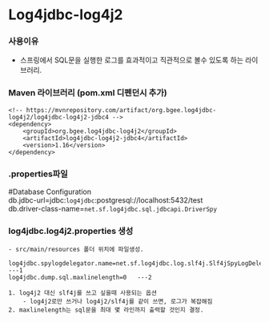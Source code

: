 # Log4jdbc-log4j2

### 사용이유
- 스프링에서 SQL문을 실행한 로그를 효과적이고 직관적으로 볼수 있도록 하는 라이브러리.


### Maven 라이브러리 (pom.xml 디펜던시 추가)
```
<!-- https://mvnrepository.com/artifact/org.bgee.log4jdbc-log4j2/log4jdbc-log4j2-jdbc4 -->
<dependency>
    <groupId>org.bgee.log4jdbc-log4j2</groupId>
    <artifactId>log4jdbc-log4j2-jdbc4</artifactId>
    <version>1.16</version>
</dependency>
```

### .properties파일

#Database Configuration   
db.jdbc-url=jdbc:`log4jdbc`:postgresql://localhost:5432/test   
db.driver-class-name=`net.sf.log4jdbc.sql.jdbcapi.DriverSpy`

### log4jdbc.log4j2.properties 생성
    - src/main/resources 폴더 위치에 파일생성.
```
log4jdbc.spylogdelegator.name=net.sf.log4jdbc.log.slf4j.Slf4jSpyLogDelegator    ---1
log4jdbc.dump.sql.maxlinelength=0   ---2
```
    1. log4j2 대신 slf4j를 쓰고 싶을때 사용되는 옵션
        - log4j2로만 쓰거나 log4j2/slf4j를 같이 쓰면, 로그가 복잡해짐
    2. maxlinelength는 sql문을 최대 몇 라인까지 출력할 것인지 결정.
